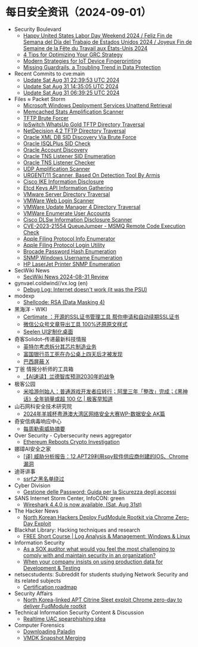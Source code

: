# 每日安全资讯（2024-09-01）

- Security Boulevard
  - [Happy United States Labor Day Weekend 2024 / Feliz Fin de Semana del Día del Trabajo de Estados Unidos 2024 / Joyeux Fin de Semaine de la Fête du Travail aux États-Unis 2024](https://securityboulevard.com/2024/08/happy-united-states-labor-day-weekend-2024-feliz-fin-de-semana-del-dia-del-trabajo-de-estados-unidos-2024-joyeux-fin-de-semaine-de-la-fete-du-travail-aux-etats-unis-2024/)
  - [4 Tips for Optimizing Your GRC Strategy](https://securityboulevard.com/2024/08/4-tips-for-optimizing-your-grc-strategy/)
  - [Modern Strategies for IoT Device Fingerprinting](https://securityboulevard.com/2024/08/modern-strategies-for-iot-device-fingerprinting/)
  - [Missing Guardrails, a Troubling Trend in Data Protection](https://securityboulevard.com/2024/08/missing-guardrails-a-troubling-trend-in-data-protection/)
- Recent Commits to cve:main
  - [Update Sat Aug 31 22:39:53 UTC 2024](https://github.com/trickest/cve/commit/546418c2712dafc5c050524eedb4967b9efa5d2a)
  - [Update Sat Aug 31 14:35:05 UTC 2024](https://github.com/trickest/cve/commit/49579640fd2bcbefa03e2974405f557a5838228e)
  - [Update Sat Aug 31 06:39:25 UTC 2024](https://github.com/trickest/cve/commit/ee9750e4a42b18b2dc4d53875fb9d4729ef0db1e)
- Files ≈ Packet Storm
  - [Microsoft Windows Deployment Services Unattend Retrieval](https://packetstormsecurity.com/files/180944/windows_deployment_services.rb.txt)
  - [Memcached Stats Amplification Scanner](https://packetstormsecurity.com/files/180943/memcached_amp.rb.txt)
  - [TFTP Brute Forcer](https://packetstormsecurity.com/files/180942/tftpbrute.rb.txt)
  - [IpSwitch WhatsUp Gold TFTP Directory Traversal](https://packetstormsecurity.com/files/180941/ipswitch_whatsupgold_tftp.rb.txt)
  - [NetDecision 4.2 TFTP Directory Traversal](https://packetstormsecurity.com/files/180940/netdecision_tftp.rb.txt)
  - [Oracle XML DB SID Discovery Via Brute Force](https://packetstormsecurity.com/files/180939/xdb_sid_brute.rb.txt)
  - [Oracle ISQLPlus SID Check](https://packetstormsecurity.com/files/180938/isqlplus_sidbrute.rb.txt)
  - [Oracle Account Discovery](https://packetstormsecurity.com/files/180937/admin-oracle-oracle_login.rb.txt)
  - [Oracle TNS Listener SID Enumeration](https://packetstormsecurity.com/files/180936/sid_enum.rb.txt)
  - [Oracle TNS Listener Checker](https://packetstormsecurity.com/files/180935/tnspoison_checker.rb.txt)
  - [UDP Amplification Scanner](https://packetstormsecurity.com/files/180934/udp_amplification.rb.txt)
  - [URGENT/11 Scanner, Based On Detection Tool By Armis](https://packetstormsecurity.com/files/180933/urgent11_check.rb.txt)
  - [Cisco IKE Information Disclosure](https://packetstormsecurity.com/files/180932/cisco_ike_benigncertain.rb.txt)
  - [Etcd Keys API Information Gathering](https://packetstormsecurity.com/files/180931/open_key_scanner.rb.txt)
  - [VMware Server Directory Traversal](https://packetstormsecurity.com/files/180930/vmware_server_dir_trav.rb.txt)
  - [VMWare Web Login Scanner](https://packetstormsecurity.com/files/180929/vmware_http_login.rb.txt)
  - [VMWare Update Manager 4 Directory Traversal](https://packetstormsecurity.com/files/180928/vmware_update_manager_traversal.rb.txt)
  - [VMWare Enumerate User Accounts](https://packetstormsecurity.com/files/180927/vmware_enum_users.rb.txt)
  - [Cisco DLSw Information Disclosure Scanner](https://packetstormsecurity.com/files/180926/dlsw_leak_capture.rb.txt)
  - [CVE-2023-21554 QueueJumper - MSMQ Remote Code Execution Check](https://packetstormsecurity.com/files/180925/cve_2023_21554_queuejumper.rb.txt)
  - [Apple Filing Protocol Info Enumerator](https://packetstormsecurity.com/files/180924/afp_server_info.rb.txt)
  - [Apple Filing Protocol Login Utility](https://packetstormsecurity.com/files/180923/afp_login.rb.txt)
  - [Brocade Password Hash Enumeration](https://packetstormsecurity.com/files/180922/brocade_enumhash.rb.txt)
  - [SNMP Windows Username Enumeration](https://packetstormsecurity.com/files/180921/snmp_enumusers.rb.txt)
  - [HP LaserJet Printer SNMP Enumeration](https://packetstormsecurity.com/files/180920/snmp_enum_hp_laserjet.rb.txt)
- SecWiki News
  - [SecWiki News 2024-08-31 Review](http://www.sec-wiki.com/?2024-08-31)
- gynvael.coldwind//vx.log (en)
  - [Debug Log: Internet doesn't work (it was the PSU)](https://gynvael.coldwind.pl/?id=793)
- modexp
  - [Shellcode: RSA (Data Masking 4)](https://modexp.wordpress.com/2024/08/31/masking4/)
- 黑海洋 - WIKI
  - [Certimate ：开源的SSL证书管理工具 帮你申请和自动续期SSL证书](https://www.upx8.com/4308)
  - [微信公众号文章导出工具 100%还原原文样式](https://www.upx8.com/4307)
  - [Seelen UI定制化桌面](https://www.upx8.com/4306)
- 奇客Solidot–传递最新科技情报
  - [英特尔考虑拆分其芯片制造业务](https://www.solidot.org/story?sid=79127)
  - [富国银行员工死在办公桌上四天后才被发现](https://www.solidot.org/story?sid=79126)
  - [巴西屏蔽 X](https://www.solidot.org/story?sid=79125)
- 丁爸 情报分析师的工具箱
  - [【AI速读】兰德智库预测2030年的战争](https://mp.weixin.qq.com/s?__biz=MzI2MTE0NTE3Mw==&mid=2651145926&idx=1&sn=a267578ec2bc7ab83d9e562ebe08af47&chksm=f1af31fcc6d8b8eae5afece2a19b65b8545011004572ba6e96f72039395111397215ae2bbcf4&scene=58&subscene=0#rd)
- 极客公园
  - [米哈游创始人：普通游戏开发者应转行；阿里三年「整改」完成；《黑神话》全年销量或超 100 亿 | 极客早知道](https://mp.weixin.qq.com/s?__biz=MTMwNDMwODQ0MQ==&mid=2653053310&idx=1&sn=5d9b19628e63141cd10adc1eb00fb57f&chksm=7e571cc8492095de19483905324c5def8046ac5af00012c02e2b93712d212cc27ef6bbc2814c&scene=58&subscene=0#rd)
- 山石网科安全技术研究院
  - [2024年羊城杯粤港澳大湾区网络安全大赛WP-数据安全 AK篇](https://mp.weixin.qq.com/s?__biz=MzUzMDUxNTE1Mw==&mid=2247507899&idx=1&sn=a66efab51e751848e03ebd3bd424b302&chksm=fa520a05cd258313aad54d0718dd342261e93f097bbb521b8afcb717b140bbfe2729eb8965fd&scene=58&subscene=0#rd)
- 奇安信病毒响应中心
  - [每周勒索威胁摘要](https://mp.weixin.qq.com/s?__biz=MzI5Mzg5MDM3NQ==&mid=2247495608&idx=1&sn=9a706502e2a6b9b274eb6f79c211560e&chksm=ec699f90db1e168698ec86ae11a3e000593d5f0433493fb8c751c4668663bb2c2d6e4d214d52&scene=58&subscene=0#rd)
- Over Security - Cybersecurity news aggregator
  - [Ethereum Reboots Crypto Investigation](https://www.secjuice.com/ethereum-reboots-crypto-investigation/)
- 娜璋AI安全之家
  - [[译] 威胁分析报告：12.APT29利用spy软件供应商创建的IOS、Chrome漏洞](https://mp.weixin.qq.com/s?__biz=Mzg5MTM5ODU2Mg==&mid=2247500766&idx=1&sn=a587bd51a90cb20b7edbf77c6cbcd001&chksm=cfcf7313f8b8fa0574eeb0e8e598e910f86d6df9e27fe3e9ae2d09cd74ff54ccb65a940f3e44&scene=58&subscene=0#rd)
- 迪哥讲事
  - [ssrf之黑名单绕过](https://mp.weixin.qq.com/s?__biz=MzIzMTIzNTM0MA==&mid=2247495669&idx=1&sn=d2d55ebeb81601b095f1ec869fa52c41&chksm=e8a5e596dfd26c808b17d13ee9e04016c95a4e4db071a2943e684c4301aa0fea53518598ebc3&scene=58&subscene=0#rd)
- Cyber Division
  - [Gestione delle Password: Guida per la Sicurezza degli accessi](https://cyberdivision.net/2024/08/31/gestione-delle-password/)
- SANS Internet Storm Center, InfoCON: green
  - [Wireshark 4.4.0 is now available, (Sat, Aug 31st)](https://isc.sans.edu/diary/rss/31220)
- The Hacker News
  - [North Korean Hackers Deploy FudModule Rootkit via Chrome Zero-Day Exploit](https://thehackernews.com/2024/08/north-korean-hackers-deploy-fudmodule.html)
- Blackhat Library: Hacking techniques and research
  - [FREE Short Course | Log Analysis & Management: Windows & Linux](https://www.reddit.com/r/blackhat/comments/1f5i5fy/free_short_course_log_analysis_management_windows/)
- Information Security
  - [As a SOX auditor what would you feel the most challenging to comply with and maintain security in an organization?](https://www.reddit.com/r/Information_Security/comments/1f5ip61/as_a_sox_auditor_what_would_you_feel_the_most/)
  - [When your company insists on using production data for Development & Testing](https://www.reddit.com/r/Information_Security/comments/1f5j8mb/when_your_company_insists_on_using_production/)
- netsecstudents: Subreddit for students studying Network Security and its related subjects
  - [Certification roadmap](https://www.reddit.com/r/netsecstudents/comments/1f5oyid/certification_roadmap/)
- Security Affairs
  - [North Korea-linked APT Citrine Sleet exploit Chrome zero-day to deliver FudModule rootkit](https://securityaffairs.com/167848/breaking-news/north-korea-linked-apt-exploited-chrome-zero-day-cve-2024-7971.html)
- Technical Information Security Content & Discussion
  - [Realtime UAC spearphishing idea](https://www.reddit.com/r/netsec/comments/1f5bq2c/realtime_uac_spearphishing_idea/)
- Computer Forensics
  - [Downloading Paladin](https://www.reddit.com/r/computerforensics/comments/1f5st8o/downloading_paladin/)
  - [VMDK Snapshot Merging](https://www.reddit.com/r/computerforensics/comments/1f5tv8u/vmdk_snapshot_merging/)
